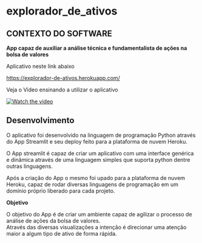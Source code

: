 # explorador_de_ativos

## CONTEXTO DO SOFTWARE

**App capaz de auxiliar a análise técnica e fundamentalista de ações na bolsa de valores**

Aplicativo neste link abaixo

https://explorador-de-ativos.herokuapp.com/  

Veja o Vídeo ensinando a utilizar o aplicativo  

[![Watch the video](https://i.imgur.com/vKb2F1B.png)](https://youtu.be/fwl5VdEEE_U)


## Desenvolvimento

O aplicativo foi desenvolvido na linguagem de programação Python através do App Streamlit e seu deploy feito para a plataforma de nuvem Heroku.

O App streamlit é capaz de criar um aplicativo com uma interface genérica e dinâmica através de uma linguagem simples que suporta python dentre outras linguagens.

Após a criação do App o mesmo foi upado para a plataforma de nuvem Heroku, capaz de rodar diversas linguagens de programação em um domínio próprio liberado para cada projeto.


**Objetivo**

O objetivo do App é de criar um ambiente capaz de agilizar o processo de análise de ações da bolsa de valores.  
Através das diversas visualizações a intenção é direcionar uma atenção maior a algum tipo de ativo de forma rápida.
